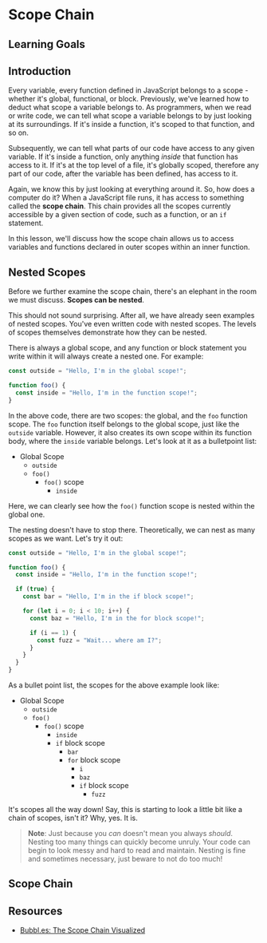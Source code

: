 # Scope Chain

## Learning Goals

## Introduction

Every variable, every function defined in JavaScript belongs to a scope -
whether it's global, functional, or block. Previously, we've learned how to
deduct what scope a variable belongs to. As programmers, when we read or write
code, we can tell what scope a variable belongs to by just looking at its
surroundings. If it's inside a function, it's scoped to that function, and so
on.

Subsequently, we can tell what parts of our code have access to any given
variable. If it's inside a function, only anything _inside_ that function has
access to it. If it's at the top level of a file, it's globally scoped,
therefore any part of our code, after the variable has been defined, has access
to it.

Again, we know this by just looking at everything around it. So, how does a
computer do it? When a JavaScript file runs, it has access to something called
the **scope chain**. This chain provides all the scopes currently accessible by
a given section of code, such as a function, or an `if` statement.

In this lesson, we'll discuss how the scope chain allows us to access variables
and functions declared in outer scopes within an inner function.

## Nested Scopes

Before we further examine the scope chain, there's an elephant in the room we
must discuss. **Scopes can be nested**.

This should not sound surprising. After all, we have already seen examples of
nested scopes. You've even written code with nested scopes. The levels of scopes
themselves demonstrate how they can be nested.

There is always a global scope, and any function or block statement you write
within it will always create a nested one. For example:

```js
const outside = "Hello, I'm in the global scope!";

function foo() {
  const inside = "Hello, I'm in the function scope!";
}
```

In the above code, there are two scopes: the global, and the `foo` function
scope. The `foo` function itself belongs to the global scope, just like the
`outside` variable. However, it also creates its own scope within its function
body, where the `inside` variable belongs. Let's look at it as a bulletpoint
list:

- Global Scope
  - `outside`
  - `foo()`
    - `foo()` scope
      - `inside`

Here, we can clearly see how the `foo()` function scope is nested within the
global one.

The nesting doesn't have to stop there. Theoretically, we can nest as many
scopes as we want. Let's try it out:

```js
const outside = "Hello, I'm in the global scope!";

function foo() {
  const inside = "Hello, I'm in the function scope!";

  if (true) {
    const bar = "Hello, I'm in the if block scope!";

    for (let i = 0; i < 10; i++) {
      const baz = "Hello, I'm in the for block scope!";

      if (i == 1) {
        const fuzz = "Wait... where am I?";
      }
    }
  }
}
```

As a bullet point list, the scopes for the above example look like:

- Global Scope
  - `outside`
  - `foo()`
    - `foo()` scope
      - `inside`
      - `if` block scope
        - `bar`
        - `for` block scope
          - `i`
          - `baz`
          - `if` block scope
            - `fuzz`

It's scopes all the way down! Say, this is starting to look a little bit like a
chain of scopes, isn't it? Why, yes. It is.

> **Note**: Just because you _can_ doesn't mean you always _should_. Nesting too
> many things can quickly become unruly. Your code can begin to look messy and
> hard to read and maintain. Nesting is fine and sometimes necessary, just
> beware to not do too much!

## Scope Chain

## Resources

- [Bubbl.es: The Scope Chain Visualized](https://jsbubbl.es/)

